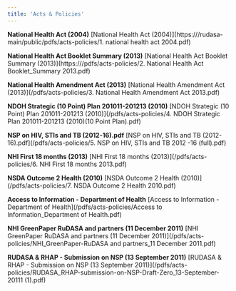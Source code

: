 ```yaml
---
title: 'Acts & Policies'
---
```

**National Health Act (2004)**
[National Health Act (2004)](https:///rudasa-main/public/pdfs/acts-policies/1. national health act 2004.pdf)

**National Health Act Booklet Summary (2013)**
[National Health Act Booklet Summary (2013)](https:///pdfs/acts-policies/2. National Health Act Booklet_Summary 2013.pdf)

**National Health Amendment Act (2013)**
[National Health Amendment Act (2013)](/pdfs/acts-policies/3. National Health Amendment Act 2013.pdf)

**NDOH Strategic (10 Point) Plan 201011-201213 (2010)**
[NDOH Strategic (10 Point) Plan 201011-201213 (2010)](/pdfs/acts-policies/4. NDOH Strategic Plan 201011-201213 (2010)(10 Point Plan).pdf)

**NSP on HIV, STIs and TB (2012-16).pdf**
[NSP on HIV, STIs and TB (2012-16).pdf](/pdfs/acts-policies/5. NSP on HIV, STIs and TB 2012 -16 (full).pdf)

**NHI First 18 months (2013)**
[NHI First 18 months (2013)](/pdfs/acts-policies/6. NHI First 18 months 2013.pdf)

**NSDA Outcome 2 Health (2010)**
[NSDA Outcome 2 Health (2010)](/pdfs/acts-policies/7. NSDA Outcome 2  Health 2010.pdf)

**Access to Information - Department of Health**
[Access to Information - Department of Health](/pdfs/acts-policies/Access to Information_Department of Health.pdf)

**NHI GreenPaper RuDASA and partners (11 December 2011)**
[NHI GreenPaper RuDASA and partners (11 December 2011)](/pdfs/acts-policies/NHI_GreenPaper-RuDASA and partners_11 December 2011.pdf)

**RUDASA & RHAP - Submission on NSP (13 September 2011)**
[RUDASA & RHAP - Submission on NSP (13 September 2011)](/pdfs/acts-policies/RUDASA_RHAP-submission-on-NSP-Draft-Zero_13-September-20111 (1).pdf)

<!--
    This is a comment and is not displayed on the website. Do not alter this text between arrows (->).
    To change the content in this file, simply retype/ copy+paste any text above, as you would in a normal text file/ word document.

    Do not change the "title:" title, or the ---. Only change the text inside '' for that section.

    The text surrounded by double  stars ( ** ) with no spaces shows bold text. 

    PDF of a resorce page:
    [Resource Title](/pdfs/resource-page.pdf)

    Please refer to the "HOW TO USE" or "HOW TO USE SHORT" files for more information.
 -->